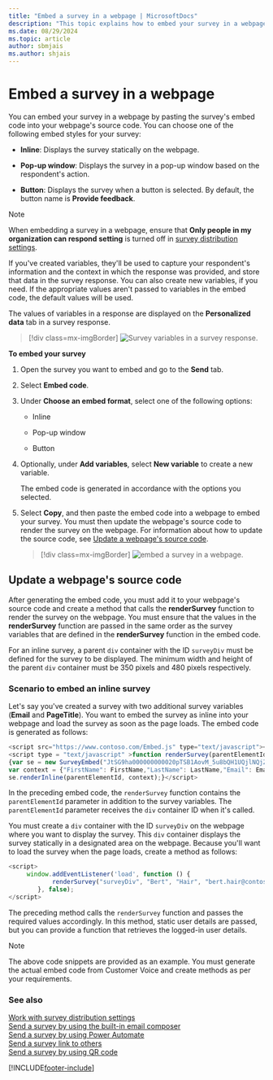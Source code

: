 ```yaml
---
title: "Embed a survey in a webpage | MicrosoftDocs"
description: "This topic explains how to embed your survey in a webpage by pasting the survey's embed code into your webpage's source code."
ms.date: 08/29/2024
ms.topic: article
author: sbmjais
ms.author: shjais
---
```


# Embed a survey in a webpage

You can embed your survey in a webpage by pasting the survey's embed code into your webpage's source code. You can choose one of the following embed styles for your survey:

- **Inline**: Displays the survey statically on the webpage.

- **Pop-up window**: Displays the survey in a pop-up window based on the respondent's action.

- **Button**: Displays the survey when a button is selected. By default, the button name is **Provide feedback**.

> [!NOTE]
> When embedding a survey in a webpage, ensure that **Only people in my organization can respond setting** is turned off in [survey distribution settings](distribution-settings.md#participants).

If you've created variables, they'll be used to capture your respondent's information and the context in which the response was provided, and store that data in the survey response. You can also create new variables, if you need. If the appropriate values aren't passed to variables in the embed code, the default values will be used.

The values of variables in a response are displayed on the **Personalized data** tab in a survey response.

> [!div class=mx-imgBorder]
> ![Survey variables in a survey response.](media/response-personal-data.png "Survey variables in a survey response")

**To embed your survey**

1.  Open the survey you want to embed and go to the **Send** tab.

2.  Select **Embed code**.

3.  Under **Choose an embed format**, select one of the following options:

    -   Inline

    -   Pop-up window

    -   Button

4.  Optionally, under **Add variables**, select **New variable** to create a new variable.

    The embed code is generated in accordance with the options you selected.

5.  Select **Copy**, and then paste the embed code into a webpage to embed your survey. You must then update the webpage's source code to render the survey on the webpage. For information about how to update the source code, see [Update a webpage's source code](#update-a-webpages-source-code).  

    > [!div class=mx-imgBorder]
    > ![embed a survey in a webpage.](media/survey-embed.png "Embed a survey in a webpage")  

## Update a webpage's source code

After generating the embed code, you must add it to your webpage's source code and create a method that calls the **renderSurvey** function to render the survey on the webpage. You must ensure that the values in the **renderSurvey** function are passed in the same order as the survey variables that are defined in the **renderSurvey** function in the embed code.

For an inline survey, a parent `div` container with the ID `surveyDiv` must be defined for the survey to be displayed. The minimum width and height of the parent `div` container must be 350 pixels and 480 pixels respectively.

### Scenario to embed an inline survey

Let's say you've created a survey with two additional survey variables (**Email** and **PageTitle**). You want to embed the survey as inline into your webpage and load the survey as soon as the page loads. The embed code is generated as follows:

```JavaScript
<script src="https://www.contoso.com/Embed.js" type="text/javascript"></script><link rel="stylesheet" type="text/css" href="https://www.contoso.com/Embed.css" />
<script type = "text/javascript" >function renderSurvey(parentElementId, FirstName, LastName, Email, PageTitle)
{var se = new SurveyEmbed("JtSG9ha000000000020pTSB1AovM_5u8bQH1UQjlNQjZRWV0000000000","https://www.contoso.com/");
var context = {"FirstName": FirstName,"LastName": LastName,"Email": Email,"PageTitle": PageTitle,};
se.renderInline(parentElementId, context);}</script>
```

In the preceding embed code, the `renderSurvey` function contains the `parentElementId` parameter in addition to the survey variables. The `parentElementId` parameter receives the `div` container ID when it's called.

You must create a `div` container with the ID `surveyDiv` on the webpage where you want to display the survey. This `div` container displays the survey statically in a designated area on the webpage. Because you'll want to load the survey when the page loads, create a method as follows:

```JavaScript
<script>
	 window.addEventListener('load', function () {
            renderSurvey("surveyDiv", "Bert", "Hair", "bert.hair@contoso.com", "Product Overview");
        }, false);
</script>
```

The preceding method calls the `renderSurvey` function and passes the required values accordingly. In this method, static user details are passed, but you can provide a function that retrieves the logged-in user details.

> [!NOTE]
> The above code snippets are provided as an example. You must generate the actual embed code from Customer Voice and create methods as per your requirements.

### See also

[Work with survey distribution settings](distribution-settings.md)<br>
[Send a survey by using the built-in email composer](send-survey-email.md)<br>
[Send a survey by using Power Automate](send-survey-flow.md)<br>
[Send a survey link to others](send-survey-link.md)<br>
[Send a survey by using QR code](send-survey-qrcode.md)


[!INCLUDE[footer-include](includes/footer-banner.md)]

